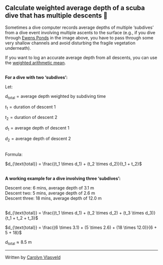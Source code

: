 ## Calculate weighted average depth of a scuba dive that has multiple descents 🤿

Sometimes a dive computer records average depths of multiple ‘subdives’ from a dive event involving multiple ascents to the surface (e.g., if you dive through [Ewens Ponds](https://www.parks.sa.gov.au/parks/ewens-ponds-conservation-park) in the image above, you have to pass through some very shallow channels and avoid disturbing the fragile vegetation underneath).

If you want to log an accurate average depth from all descents, you can use the [weighted arithmetic mean](https://en.wikipedia.org/wiki/Weighted_arithmetic_mean).

<br>**For a dive with two ‘subdives’:**

Let:

$d_{\text{total}} = \text{average depth weighted by subdiving time}$

$t_1 = \text{duration of descent 1}$

$t_2 = \text{duration of descent 2}$

$d_1 = \text{average depth of descent 1}$

$d_2 = \text{average depth of descent 2}$<br>

<br>Formula:

$d_{\text{total}} = \frac{(t_1 \times d_1) + (t_2 \times d_2)}{t_1 + t_2}$

<br>**A working example for a dive involving three ‘subdives’:**

Descent one: 6 mins, average depth of 3.1 m\
Descent two: 5 mins, average depth of 2.6 m\
Descent three: 18 mins, average depth of 12.0 m<br><br>

$d_{\text{total}} = \frac{(t_1 \times d_1) + (t_2 \times d_2) + (t_3 \times d_3)}{t_1 + t_2 + t_3}$

$d_{\text{total}} = \frac{(6 \times 3.1) + (5 \times 2.6) + (18 \times 12.0)}{6 + 5 + 18}$

$d_{\text{total}} \approx \text{8.5 m}$

---

Written by [Carolyn Vlasveld](https://carolynvlasveld.github.io/)

